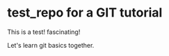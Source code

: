 test_repo for a GIT tutorial
=========

This is a test! fascinating!

Let's learn git basics together.
